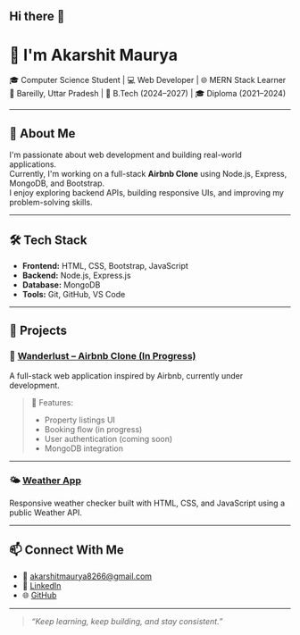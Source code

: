 ## Hi there 👋
# 👋 I'm Akarshit Maurya

🎓 Computer Science Student | 💻 Web Developer | 🌐 MERN Stack Learner  
📍 Bareilly, Uttar Pradesh | 📅 B.Tech (2024–2027) | 🎓 Diploma (2021–2024)

---

## 🚀 About Me

I'm passionate about web development and building real-world applications.  
Currently, I'm working on a full-stack **Airbnb Clone** using Node.js, Express, MongoDB, and Bootstrap.  
I enjoy exploring backend APIs, building responsive UIs, and improving my problem-solving skills.

---

## 🛠️ Tech Stack

- **Frontend:** HTML, CSS, Bootstrap, JavaScript  
- **Backend:** Node.js, Express.js  
- **Database:** MongoDB  
- **Tools:** Git, GitHub, VS Code

---

## 📌 Projects

### 🏨 [Wanderlust – Airbnb Clone (In Progress)](https://github.com/akarshit-1024/Wanderlust)
A full-stack web application inspired by Airbnb, currently under development.

> 🧩 Features:
> - Property listings UI  
> - Booking flow (in progress)  
> - User authentication (coming soon)  
> - MongoDB integration

---

### 🌤️ [Weather App](https://github.com/your-weather-app-link)
Responsive weather checker built with HTML, CSS, and JavaScript using a public Weather API.

---
<!--
## 📈 GitHub Stats *(optional)*

<p align="center">
  <img src="https://github-readme-stats.vercel.app/api?username=akarshit-1024&show_icons=true&theme=radical" width="400" />
  <img src="https://github-readme-stats.vercel.app/api/top-langs/?username=akarshit-1024&layout=compact&theme=radical" width="300" />
</p>

---
-->
## 📫 Connect With Me

- 📧 akarshitmaurya8266@gmail.com  
- 🔗 [LinkedIn](https://linkedin.com/in/your-link)  
- 🌐 [GitHub](https://github.com/akarshit-1024)

---

> *“Keep learning, keep building, and stay consistent.”*

<!--
**akarshit-1024/akarshit-1024** is a ✨ _special_ ✨ repository because its `README.md` (this file) appears on your GitHub profile.

Here are some ideas to get you started:

- 🔭 I’m currently working on ...
- 🌱 I’m currently learning ...
- 👯 I’m looking to collaborate on ...
- 🤔 I’m looking for help with ...
- 💬 Ask me about ...
- 📫 How to reach me: ...
- 😄 Pronouns: ...
- ⚡ Fun fact: ...
-->
